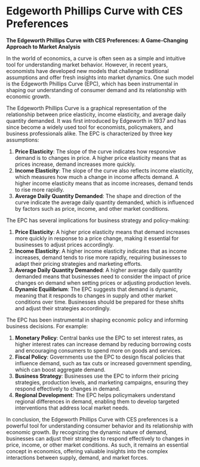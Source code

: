 # Edgeworth Phillips Curve with CES Preferences

**The Edgeworth Phillips Curve with CES Preferences: A Game-Changing Approach to Market Analysis**

In the world of economics, a curve is often seen as a simple and intuitive tool for understanding market behavior. However, in recent years, economists have developed new models that challenge traditional assumptions and offer fresh insights into market dynamics. One such model is the Edgeworth Phillips Curve (EPC), which has been instrumental in shaping our understanding of consumer demand and its relationship with economic growth.

The Edgeworth Phillips Curve is a graphical representation of the relationship between price elasticity, income elasticity, and average daily quantity demanded. It was first introduced by Edgeworth in 1937 and has since become a widely used tool for economists, policymakers, and business professionals alike. The EPC is characterized by three key assumptions:

1. **Price Elasticity**: The slope of the curve indicates how responsive demand is to changes in price. A higher price elasticity means that as prices increase, demand increases more quickly.
2. **Income Elasticity**: The slope of the curve also reflects income elasticity, which measures how much a change in income affects demand. A higher income elasticity means that as income increases, demand tends to rise more rapidly.
3. **Average Daily Quantity Demanded**: The shape and direction of the curve indicate the average daily quantity demanded, which is influenced by factors such as price, income, and other market conditions.

The EPC has several implications for business strategy and policy-making:

1. **Price Elasticity**: A higher price elasticity means that demand increases more quickly in response to a price change, making it essential for businesses to adjust prices accordingly.
2. **Income Elasticity**: A higher income elasticity indicates that as income increases, demand tends to rise more rapidly, requiring businesses to adapt their pricing strategies and marketing efforts.
3. **Average Daily Quantity Demanded**: A higher average daily quantity demanded means that businesses need to consider the impact of price changes on demand when setting prices or adjusting production levels.
4. **Dynamic Equilibrium**: The EPC suggests that demand is dynamic, meaning that it responds to changes in supply and other market conditions over time. Businesses should be prepared for these shifts and adjust their strategies accordingly.

The EPC has been instrumental in shaping economic policy and informing business decisions. For example:

1. **Monetary Policy**: Central banks use the EPC to set interest rates, as higher interest rates can increase demand by reducing borrowing costs and encouraging consumers to spend more on goods and services.
2. **Fiscal Policy**: Governments use the EPC to design fiscal policies that influence demand, such as tax cuts or increased government spending, which can boost aggregate demand.
3. **Business Strategy**: Businesses use the EPC to inform their pricing strategies, production levels, and marketing campaigns, ensuring they respond effectively to changes in demand.
4. **Regional Development**: The EPC helps policymakers understand regional differences in demand, enabling them to develop targeted interventions that address local market needs.

In conclusion, the Edgeworth Phillips Curve with CES preferences is a powerful tool for understanding consumer behavior and its relationship with economic growth. By recognizing the dynamic nature of demand, businesses can adjust their strategies to respond effectively to changes in price, income, or other market conditions. As such, it remains an essential concept in economics, offering valuable insights into the complex interactions between supply, demand, and market forces.
